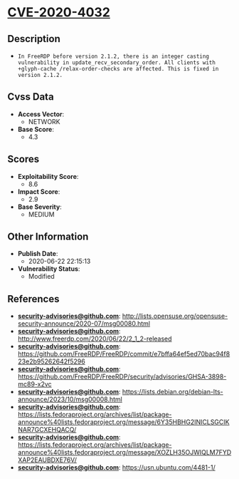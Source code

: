
# [CVE-2020-4032](http://lists.opensuse.org/opensuse-security-announce/2020-07/msg00080.html)

## Description

- `In FreeRDP before version 2.1.2, there is an integer casting vulnerability in update_recv_secondary_order. All clients with +glyph-cache /relax-order-checks are affected. This is fixed in version 2.1.2.`

## Cvss Data

- **Access Vector**:
  - NETWORK
- **Base Score**:
  - 4.3

## Scores

- **Exploitability Score**:
  - 8.6
- **Impact Score**:
  - 2.9
- **Base Severity**:
  - MEDIUM

## Other Information

- **Publish Date**:
  - 2020-06-22 22:15:13
- **Vulnerability Status**:
  - Modified

## References

- **security-advisories@github.com**: http://lists.opensuse.org/opensuse-security-announce/2020-07/msg00080.html
- **security-advisories@github.com**: http://www.freerdp.com/2020/06/22/2_1_2-released
- **security-advisories@github.com**: https://github.com/FreeRDP/FreeRDP/commit/e7bffa64ef5ed70bac94f823e2b95262642f5296
- **security-advisories@github.com**: https://github.com/FreeRDP/FreeRDP/security/advisories/GHSA-3898-mc89-x2vc
- **security-advisories@github.com**: https://lists.debian.org/debian-lts-announce/2023/10/msg00008.html
- **security-advisories@github.com**: https://lists.fedoraproject.org/archives/list/package-announce%40lists.fedoraproject.org/message/6Y35HBHG2INICLSGCIKNAR7GCXEHQACQ/
- **security-advisories@github.com**: https://lists.fedoraproject.org/archives/list/package-announce%40lists.fedoraproject.org/message/XOZLH35OJWIQLM7FYDXAP2EAUBDXE76V/
- **security-advisories@github.com**: https://usn.ubuntu.com/4481-1/
